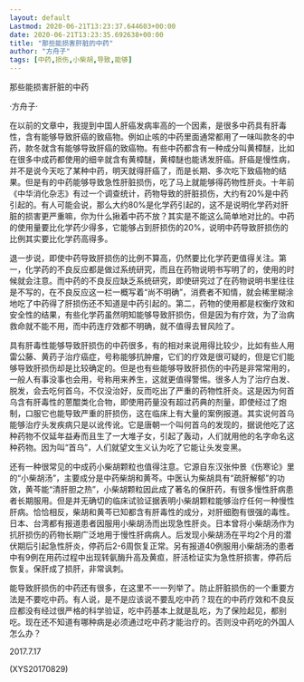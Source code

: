 ```yaml
---
layout: default
Lastmod: 2020-06-21T13:23:37.644603+00:00
date: 2020-06-21T13:23:35.692638+00:00
title: "那些能损害肝脏的中药"
author: "方舟子"
tags: [中药,损伤,小柴胡,导致,能够]
---
```


那些能损害肝脏的中药

·方舟子·

在以前的文章中，我提到中国人肝癌发病率高的一个因素，是很多中药具有肝毒性，含有能够导致肝癌的致癌物。例如止咳的中药里面通常都用了一味叫款冬的中药，款冬就含有能够导致肝癌的致癌物。有些中药都含有一种成分叫黄樟醚，比如在很多中成药都使用的细辛就含有黄樟醚，黄樟醚也能诱发肝癌。肝癌是慢性病，并不是说今天吃了某种中药，明天就得肝癌了，而是长期、多次吃下致癌物的结果。但是有的中药能够导致急性肝脏损伤，吃了马上就能够得药物性肝炎。十年前《中华消化杂志》有过一个调查统计，药物导致的肝脏损伤，大约有20%是中药引起的。有人可能会说，那么大约80%是化学药引起的，这不是说明化学药对肝脏的损害更严重嘛，你为什么揪着中药不放？其实是不能这么简单地对比的。中药的使用量要比化学药少得多，它能够占到肝损伤的20%，说明中药导致肝损伤的比例其实要比化学药高得多。

退一步说，即使中药导致肝损伤的比例不算高，仍然要比化学药更值得关注。第一，化学药的不良反应都是做过系统研究，而且在药物说明书写明了的，使用的时候就会注意。而中药的不良反应缺乏系统研究，即使研究过了在药物说明书里往往是不写的，在不良反应这一栏一概写着“尚不明确”，消费者不知情，就会稀里糊涂地吃了中药得了肝损伤还不知道是中药引起的。第二，药物的使用都是权衡疗效和安全性的结果，有些化学药虽然明知能够导致肝损伤，但是因为有疗效，为了治病救命就不能不用，而中药连疗效都不明确，就不值得去冒风险了。

具有肝毒性能够导致肝损伤的中药很多，有的相对来说用得比较少，比如有些人用雷公藤、黄药子治疗癌症，号称能够抗肿瘤，它们的疗效是很可疑的，但是它们能够导致肝损伤却是比较确定的。但是也有些能够导致肝损伤的中药是非常常用的，一般人有事没事也会用，号称用来养生，这就更值得警惕。很多人为了治疗白发、脱发，会去吃何首乌，不仅没治好，反而吃出了严重的药物性肝炎。这是因为何首乌含有肝毒性的蒽醌类化合物，即使用药量没有超过药典的剂量，即使经过了炮制，口服它也能导致严重的肝损伤，这在临床上有大量的案例报道。其实说何首乌能够治疗头发疾病只是以讹传讹。它是唐朝一个叫何首乌的发现的，据说他吃了这种药物不仅延年益寿而且生了一大堆子女，引起了轰动，人们就用他的名字命名这种药物。因为叫“首乌”，人们就望文生义认为吃了它能让头发变黑。

还有一种很常见的中成药小柴胡颗粒也值得注意。它源自东汉张仲景《伤寒论》里的“小柴胡汤”，主要成分是中药柴胡和黄芩。中医认为柴胡具有“疏肝解郁”的功效，黄芩能“清肝胆之热”，小柴胡颗粒因此成了著名的保肝药，有很多慢性肝病患者长期服用。但是并无确切的临床试验证据表明小柴胡颗粒能够治疗任何一种慢性肝病。恰恰相反，柴胡和黄芩已知都含有肝毒性的成分，对肝细胞有很强的毒性。日本、台湾都有报道患者因服用小柴胡汤而出现急性肝炎。日本曾将小柴胡汤作为抗肝损伤的药物长期广泛地用于慢性肝病病人。后发现小柴胡汤在平均2个月的潜伏期后引起急性肝炎，停药后2-6周恢复正常。另有报道40例服用小柴胡汤的患者中有9例在用药过程中出现转氨酶升高及黄疸，肝活检证实为急性肝损害，停药后恢复。保肝成了损肝，非常讽刺。

能导致肝损伤的中药还有很多，在这里不一一列举了。防止肝脏损伤的一个重要方法是不要吃中药。有人说，是不是应该说不要乱吃中药？现在的中药疗效和不良反应都没有经过很严格的科学验证，吃中药基本上就是乱吃，为了保险起见，都别吃。现在还不知道有哪种病是必须通过吃中药才能治疗的。否则没中药吃的外国人怎么办？

2017.7.17

(XYS20170829)

